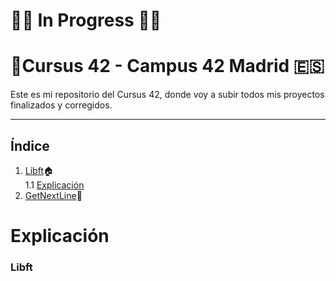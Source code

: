 # 🔧🧱 In Progress 🧱🔧
# 🏢Cursus 42 - Campus 42 Madrid 🇪🇸

Este es mi repositorio del Cursus 42, donde voy a subir todos mis proyectos finalizados y corregidos.

---
## Índice

1. [Libft](https://github.com/Fren2804/42Cursus/tree/main/libft)🏠  
   1.1 [Explicación](#explicacion-libft)  
3. [GetNextLine](https://github.com/Fren2804/42Cursus/tree/main/get_next_line)🏡 

# Explicación

### Libft
